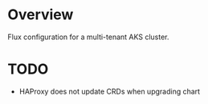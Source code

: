 # Overview

Flux configuration for a multi-tenant AKS cluster.

# TODO

- HAProxy does not update CRDs when upgrading chart
